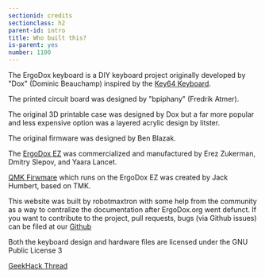 ```yaml
---
sectionid: credits
sectionclass: h2
parent-id: intro
title: Who built this?
is-parent: yes
number: 1100
---
```

The ErgoDox keyboard is a DIY keyboard project originally developed by "Dox" (Dominic Beauchamp) inspired by the [Key64 Keyboard](https://www.key64.org).

The printed circuit board was designed by "bpiphany" (Fredrik Atmer).

The original 3D printable case was designed by Dox but a far more popular and less expensive option was a layered acrylic design by litster.

The original firmware was designed by Ben Blazak.

The [ErgoDox EZ](http://ergodox-ez.com) was commercialized and manufactured by Erez Zukerman, Dmitry Slepov, and Yaara Lancet.

[QMK Firwmare](https://github.com/jackhumbert/qmk_firmware) which runs on the ErgoDox EZ was created by Jack Humbert, based on TMK.

This website was built by robotmaxtron with some help from the community as a way to centralize the documentation after ErgoDox.org went defunct.
If you want to contribute to the project, pull requests, bugs (via Github issues) can be filed at our [Github](https://github.com/Ergodox-io/ergodox-io)

Both the keyboard design and hardware files are licensed under the GNU Public License 3

[GeekHack Thread](https://geekhack.org/index.php?topic=22780.0)
